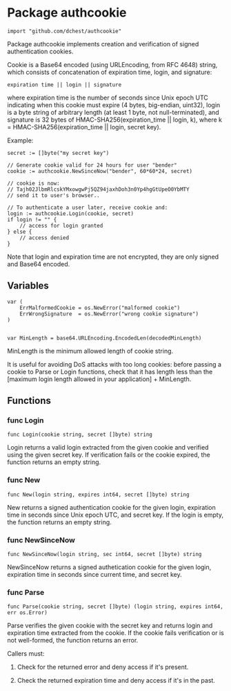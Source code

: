 Package authcookie
=====================

	import "github.com/dchest/authcookie"

Package authcookie implements creation and verification of signed
authentication cookies.

Cookie is a Base64 encoded (using URLEncoding, from RFC 4648) string, which
consists of concatenation of expiration time, login, and signature:

	expiration time || login || signature

where expiration time is the number of seconds since Unix epoch UTC
indicating when this cookie must expire (4 bytes, big-endian, uint32), login
is a byte string of arbitrary length (at least 1 byte, not null-terminated),
and signature is 32 bytes of HMAC-SHA256(expiration_time || login, k), where
k = HMAC-SHA256(expiration_time || login, secret key).

Example:

	secret := []byte("my secret key")

	// Generate cookie valid for 24 hours for user "bender"
	cookie := authcookie.NewSinceNow("bender", 60*60*24, secret)

	// cookie is now:
	// Tajh02JlbmRlcskYMxowgwPj5QZ94jaxhDoh3n0Yp4hgGtUpeO0YbMTY
	// send it to user's browser..

	// To authenticate a user later, receive cookie and:
	login := authcookie.Login(cookie, secret)
	if login != "" {
		// access for login granted
	} else {
		// access denied
	}

Note that login and expiration time are not encrypted, they are only signed
and Base64 encoded.


Variables
---------

	var (
	    ErrMalformedCookie = os.NewError("malformed cookie")
	    ErrWrongSignature  = os.NewError("wrong cookie signature")
	)


	var MinLength = base64.URLEncoding.EncodedLen(decodedMinLength)

MinLength is the minimum allowed length of cookie string.

It is useful for avoiding DoS attacks with too long cookies: before passing
a cookie to Parse or Login functions, check that it has length less than the
[maximum login length allowed in your application] + MinLength.


Functions
---------

### func Login

	func Login(cookie string, secret []byte) string
	
Login returns a valid login extracted from the given cookie and verified
using the given secret key.  If verification fails or the cookie expired,
the function returns an empty string.

### func New

	func New(login string, expires int64, secret []byte) string
	
New returns a signed authentication cookie for the given login,
expiration time in seconds since Unix epoch UTC, and secret key.
If the login is empty, the function returns an empty string.

### func NewSinceNow

	func NewSinceNow(login string, sec int64, secret []byte) string
	
NewSinceNow returns a signed authetication cookie for the given login,
expiration time in seconds since current time, and secret key.

### func Parse

	func Parse(cookie string, secret []byte) (login string, expires int64, err os.Error)
	
Parse verifies the given cookie with the secret key and returns login and
expiration time extracted from the cookie. If the cookie fails verification
or is not well-formed, the function returns an error.

Callers must:

1. Check for the returned error and deny access if it's present.

2. Check the returned expiration time and deny access if it's in the past.

